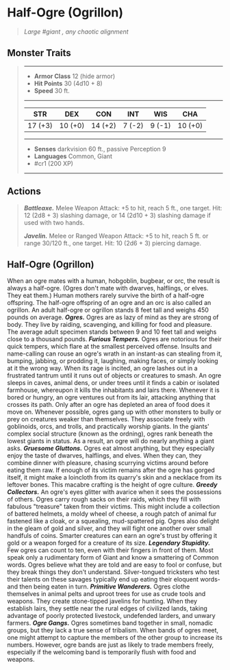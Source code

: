 # Half-Ogre (Ogrillon)
>*Large #giant , any chaotic alignment*
## Monster Traits
>___
>- **Armor Class** 12 (hide armor)
>- **Hit Points** 30 (4d10 + 8)
>- **Speed** 30 ft.
>___
>|STR|DEX|CON|INT|WIS|CHA|
>|:---:|:---:|:---:|:---:|:---:|:---:|
>|17 (+3)|10 (+0)|14 (+2)|7 (-2)|9 (-1)|10 (+0)|
>___
>- **Senses** darkvision 60 ft., passive Perception 9
>- **Languages** Common, Giant
>- #cr1 (200 XP)
>___
## Actions
>***Battleaxe.*** Melee Weapon Attack: +5 to hit, reach 5 ft., one target. Hit: 12 (2d8 + 3) slashing damage, or 14 (2d10 + 3) slashing damage if used with two hands.  
>
>***Javelin.*** Melee  or Ranged Weapon Attack: +5 to hit, reach 5 ft. or range 30/120 ft., one target. Hit: 10 (2d6 + 3) piercing damage.
## Half-Ogre (Ogrillon)
When an ogre mates with a human, hobgoblin, bugbear, or orc, the result is always a half-ogre. (Ogres don't mate with dwarves, halflings, or elves. They eat them.) Human mothers rarely survive the birth of a half-ogre offspring.
The half-ogre offspring of an ogre and an orc is also called an ogrillon. An adult half-ogre or ogrillon stands 8 feet tall and weighs 450 pounds on average.
***Ogres.*** Ogres are as lazy of mind as they are strong of body. They live by raiding, scavenging, and killing for food and pleasure. The average adult specimen stands between 9 and 10 feet tall and weighs close to a thousand pounds.
***Furious Tempers.***  Ogres are notorious for their quick tempers, which flare at the smallest perceived offense. Insults and name-calling can rouse an ogre's wrath in an instant-as can stealing from it, bumping, jabbing, or prodding it, laughing, making faces, or simply looking at it the wrong way. When its rage is incited, an ogre lashes out in a frustrated tantrum until it runs out of objects or creatures to smash.
An ogre sleeps in caves, animal dens, or under trees until it finds a cabin or isolated farmhouse, whereupon it kills the inhabitants and lairs there. Whenever it is bored or hungry, an ogre ventures out from its lair, attacking anything that crosses its path. Only after an ogre has depleted an area of food does it move on.
Whenever possible, ogres gang up with other monsters to bully or prey on creatures weaker than themselves. They associate freely with goblinoids, orcs, and trolls, and practically worship giants. In the giants' complex social structure (known as the ordning), ogres rank beneath the lowest giants in status. As a result, an ogre will do nearly anything a giant asks.
***Gruesome Gluttons.***  Ogres eat almost anything, but they especially enjoy the taste of dwarves, halflings, and elves. When they can, they combine dinner with pleasure, chasing scurrying victims around before eating them raw. If enough of its victim remains after the ogre has gorged itself, it might make a loincloth from its quarry's skin and a necklace from its leftover bones. This macabre crafting is the height of ogre culture.
***Greedy Collectors.***  An ogre's eyes glitter with avarice when it sees the possessions of others. Ogres carry rough sacks on their raids, which they fill with fabulous "treasure" taken from their victims. This might include a collection of battered helmets, a moldy wheel of cheese, a rough patch of animal fur fastened like a cloak, or a squealing, mud-spattered pig. Ogres also delight in the gleam of gold and silver, and they will fight one another over small handfuls of coins. Smarter creatures can earn an ogre's trust by offering it gold or a weapon forged for a creature of its size.
***Legendary Stupidity.***  Few ogres can count to ten, even with their fingers in front of them. Most speak only a rudimentary form of Giant and know a smattering of Common words. Ogres believe what they are told and are easy to fool or confuse, but they break things they don't understand. Silver-tongued tricksters who test their talents on these savages typically end up eating their eloquent words-and then being eaten in turn.
***Primitive Wanderers.***  Ogres clothe themselves in animal pelts and uproot trees for use as crude tools and weapons. They create stone-tipped javelins for hunting. When they establish lairs, they settle near the rural edges of civilized lands, taking advantage of poorly protected livestock, undefended larders, and unwary farmers.
***Ogre Gangs.***  Ogres sometimes band together in small, nomadic groups, but they lack a true sense of tribalism. When bands of ogres meet, one might attempt to capture the members of the other group to increase its numbers. However, ogre bands are just as likely to trade members freely, especially if the welcoming band is temporarily flush with food and weapons.